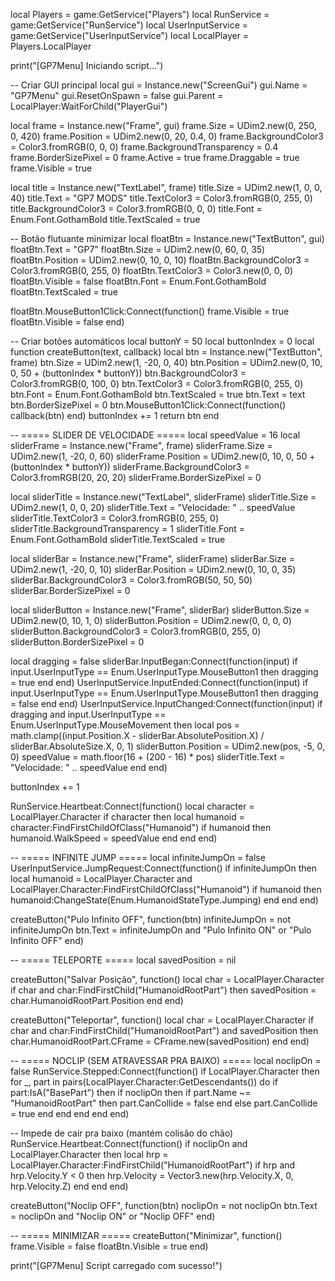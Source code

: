 local Players = game:GetService("Players")
local RunService = game:GetService("RunService")
local UserInputService = game:GetService("UserInputService")
local LocalPlayer = Players.LocalPlayer

print("[GP7Menu] Iniciando script...")

-- Criar GUI principal
local gui = Instance.new("ScreenGui")
gui.Name = "GP7Menu"
gui.ResetOnSpawn = false
gui.Parent = LocalPlayer:WaitForChild("PlayerGui")

local frame = Instance.new("Frame", gui)
frame.Size = UDim2.new(0, 250, 0, 420)
frame.Position = UDim2.new(0, 20, 0.4, 0)
frame.BackgroundColor3 = Color3.fromRGB(0, 0, 0)
frame.BackgroundTransparency = 0.4
frame.BorderSizePixel = 0
frame.Active = true
frame.Draggable = true
frame.Visible = true

local title = Instance.new("TextLabel", frame)
title.Size = UDim2.new(1, 0, 0, 40)
title.Text = "GP7 MODS"
title.TextColor3 = Color3.fromRGB(0, 255, 0)
title.BackgroundColor3 = Color3.fromRGB(0, 0, 0)
title.Font = Enum.Font.GothamBold
title.TextScaled = true

-- Botão flutuante minimizar
local floatBtn = Instance.new("TextButton", gui)
floatBtn.Text = "GP7"
floatBtn.Size = UDim2.new(0, 60, 0, 35)
floatBtn.Position = UDim2.new(0, 10, 0, 10)
floatBtn.BackgroundColor3 = Color3.fromRGB(0, 255, 0)
floatBtn.TextColor3 = Color3.new(0, 0, 0)
floatBtn.Visible = false
floatBtn.Font = Enum.Font.GothamBold
floatBtn.TextScaled = true

floatBtn.MouseButton1Click:Connect(function()
    frame.Visible = true
    floatBtn.Visible = false
end)

-- Criar botões automáticos
local buttonY = 50
local buttonIndex = 0
local function createButton(text, callback)
    local btn = Instance.new("TextButton", frame)
    btn.Size = UDim2.new(1, -20, 0, 40)
    btn.Position = UDim2.new(0, 10, 0, 50 + (buttonIndex * buttonY))
    btn.BackgroundColor3 = Color3.fromRGB(0, 100, 0)
    btn.TextColor3 = Color3.fromRGB(0, 255, 0)
    btn.Font = Enum.Font.GothamBold
    btn.TextScaled = true
    btn.Text = text
    btn.BorderSizePixel = 0
    btn.MouseButton1Click:Connect(function()
        callback(btn)
    end)
    buttonIndex += 1
    return btn
end

-- ===== SLIDER DE VELOCIDADE =====
local speedValue = 16
local sliderFrame = Instance.new("Frame", frame)
sliderFrame.Size = UDim2.new(1, -20, 0, 60)
sliderFrame.Position = UDim2.new(0, 10, 0, 50 + (buttonIndex * buttonY))
sliderFrame.BackgroundColor3 = Color3.fromRGB(20, 20, 20)
sliderFrame.BorderSizePixel = 0

local sliderTitle = Instance.new("TextLabel", sliderFrame)
sliderTitle.Size = UDim2.new(1, 0, 0, 20)
sliderTitle.Text = "Velocidade: " .. speedValue
sliderTitle.TextColor3 = Color3.fromRGB(0, 255, 0)
sliderTitle.BackgroundTransparency = 1
sliderTitle.Font = Enum.Font.GothamBold
sliderTitle.TextScaled = true

local sliderBar = Instance.new("Frame", sliderFrame)
sliderBar.Size = UDim2.new(1, -20, 0, 10)
sliderBar.Position = UDim2.new(0, 10, 0, 35)
sliderBar.BackgroundColor3 = Color3.fromRGB(50, 50, 50)
sliderBar.BorderSizePixel = 0

local sliderButton = Instance.new("Frame", sliderBar)
sliderButton.Size = UDim2.new(0, 10, 1, 0)
sliderButton.Position = UDim2.new(0, 0, 0, 0)
sliderButton.BackgroundColor3 = Color3.fromRGB(0, 255, 0)
sliderButton.BorderSizePixel = 0

local dragging = false
sliderBar.InputBegan:Connect(function(input)
    if input.UserInputType == Enum.UserInputType.MouseButton1 then
        dragging = true
    end
end)
UserInputService.InputEnded:Connect(function(input)
    if input.UserInputType == Enum.UserInputType.MouseButton1 then
        dragging = false
    end
end)
UserInputService.InputChanged:Connect(function(input)
    if dragging and input.UserInputType == Enum.UserInputType.MouseMovement then
        local pos = math.clamp((input.Position.X - sliderBar.AbsolutePosition.X) / sliderBar.AbsoluteSize.X, 0, 1)
        sliderButton.Position = UDim2.new(pos, -5, 0, 0)
        speedValue = math.floor(16 + (200 - 16) * pos)
        sliderTitle.Text = "Velocidade: " .. speedValue
    end
end)

buttonIndex += 1

RunService.Heartbeat:Connect(function()
    local character = LocalPlayer.Character
    if character then
        local humanoid = character:FindFirstChildOfClass("Humanoid")
        if humanoid then
            humanoid.WalkSpeed = speedValue
        end
    end
end)

-- ===== INFINITE JUMP =====
local infiniteJumpOn = false
UserInputService.JumpRequest:Connect(function()
    if infiniteJumpOn then
        local humanoid = LocalPlayer.Character and LocalPlayer.Character:FindFirstChildOfClass("Humanoid")
        if humanoid then
            humanoid:ChangeState(Enum.HumanoidStateType.Jumping)
        end
    end
end)

createButton("Pulo Infinito OFF", function(btn)
    infiniteJumpOn = not infiniteJumpOn
    btn.Text = infiniteJumpOn and "Pulo Infinito ON" or "Pulo Infinito OFF"
end)

-- ===== TELEPORTE =====
local savedPosition = nil

createButton("Salvar Posição", function()
    local char = LocalPlayer.Character
    if char and char:FindFirstChild("HumanoidRootPart") then
        savedPosition = char.HumanoidRootPart.Position
    end
end)

createButton("Teleportar", function()
    local char = LocalPlayer.Character
    if char and char:FindFirstChild("HumanoidRootPart") and savedPosition then
        char.HumanoidRootPart.CFrame = CFrame.new(savedPosition)
    end
end)

-- ===== NOCLIP (SEM ATRAVESSAR PRA BAIXO) =====
local noclipOn = false
RunService.Stepped:Connect(function()
    if LocalPlayer.Character then
        for _, part in pairs(LocalPlayer.Character:GetDescendants()) do
            if part:IsA("BasePart") then
                if noclipOn then
                    if part.Name ~= "HumanoidRootPart" then
                        part.CanCollide = false
                    end
                else
                    part.CanCollide = true
                end
            end
        end
    end
end)

-- Impede de cair pra baixo (mantém colisão do chão)
RunService.Heartbeat:Connect(function()
    if noclipOn and LocalPlayer.Character then
        local hrp = LocalPlayer.Character:FindFirstChild("HumanoidRootPart")
        if hrp and hrp.Velocity.Y < 0 then
            hrp.Velocity = Vector3.new(hrp.Velocity.X, 0, hrp.Velocity.Z)
        end
    end
end)

createButton("Noclip OFF", function(btn)
    noclipOn = not noclipOn
    btn.Text = noclipOn and "Noclip ON" or "Noclip OFF"
end)

-- ===== MINIMIZAR =====
createButton("Minimizar", function()
    frame.Visible = false
    floatBtn.Visible = true
end)

print("[GP7Menu] Script carregado com sucesso!")